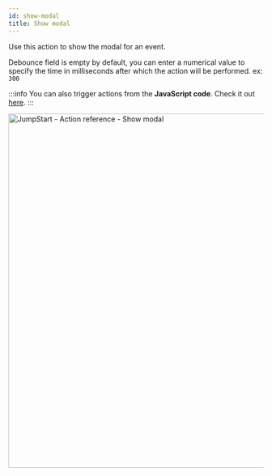 ```yaml
---
id: show-modal
title: Show modal
---
```


Use this action to show the modal for an event.

Debounce field is empty by default, you can enter a numerical value to specify the time in milliseconds after which the action will be performed. ex: `300`

:::info
You can also trigger actions from the **JavaScript code**. Check it out [here](/docs/how-to/run-actions-from-runjs).
:::

<div style={{textAlign: 'center'}}>

<img className="screenshot-full" src="/img/actions/showmodal/showmodal2.png" alt="JumpStart - Action reference - Show modal" width="700" />

</div>